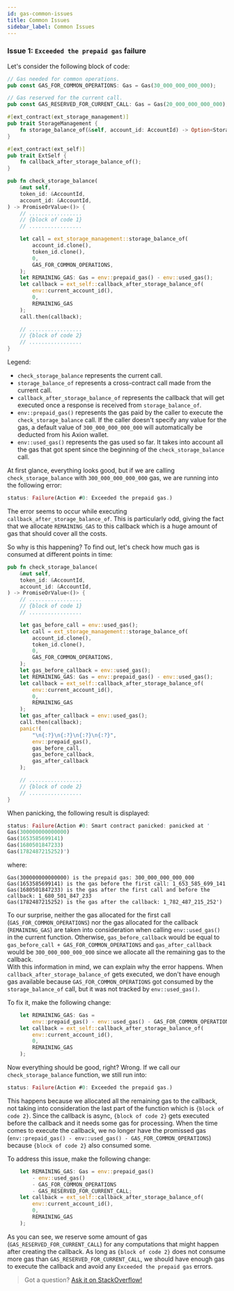 ```yaml
---
id: gas-common-issues
title: Common Issues
sidebar_label: Common Issues
---
```


### Issue 1: `Exceeded the prepaid gas` failure

Let's consider the following block of code:

```rust
// Gas needed for common operations.
pub const GAS_FOR_COMMON_OPERATIONS: Gas = Gas(30_000_000_000_000);

// Gas reserved for the current call.
pub const GAS_RESERVED_FOR_CURRENT_CALL: Gas = Gas(20_000_000_000_000);

#[ext_contract(ext_storage_management)]
pub trait StorageManagement {
    fn storage_balance_of(&self, account_id: AccountId) -> Option<StorageBalance>;
}

#[ext_contract(ext_self)]
pub trait ExtSelf {
    fn callback_after_storage_balance_of();
}

pub fn check_storage_balance(
    &mut self,
    token_id: &AccountId,
    account_id: &AccountId,
) -> PromiseOrValue<()> {
    // .................
    // {block of code 1}
    // .................

    let call = ext_storage_management::storage_balance_of(
        account_id.clone(),
        token_id.clone(),
        0,
        GAS_FOR_COMMON_OPERATIONS,
    );
    let REMAINING_GAS: Gas = env::prepaid_gas() - env::used_gas();
    let callback = ext_self::callback_after_storage_balance_of(
        env::current_account_id(),
        0,
        REMAINING_GAS
    );
    call.then(callback);

    // .................
    // {block of code 2}
    // .................
}
```

Legend:
- `check_storage_balance` represents the current call.
- `storage_balance_of` represents a cross-contract call made from the current call.
- `callback_after_storage_balance_of` represents the callback that will get executed once a response is received from `storage_balance_of`.
- `env::prepaid_gas()` represents the gas paid by the caller to execute the `check_storage_balance` call. If the caller doesn't specify any value for the gas, a default value of `300_000_000_000_000` will automatically be deducted from his Axion wallet.
- `env::used_gas()` represents the gas used so far. It takes into account all the gas that got spent since the beginning of the `check_storage_balance` call.

At first glance, everything looks good, but if we are calling `check_storage_balance` with `300_000_000_000_000` gas, we are running into the following error:
```rust
status: Failure(Action #0: Exceeded the prepaid gas.)
```

The error seems to occur while executing `callback_after_storage_balance_of`. This is particularly odd, giving the fact that we allocate `REMAINING_GAS` to this callback which is a huge amount of gas that should cover all the costs.

So why is this happening? To find out, let's check how much gas is consumed at different points in time:

```rust
pub fn check_storage_balance(
    &mut self,
    token_id: &AccountId,
    account_id: &AccountId,
) -> PromiseOrValue<()> {
    // .................
    // {block of code 1}
    // .................

    let gas_before_call = env::used_gas();
    let call = ext_storage_management::storage_balance_of(
        account_id.clone(),
        token_id.clone(),
        0,
        GAS_FOR_COMMON_OPERATIONS,
    );
    let gas_before_callback = env::used_gas();
    let REMAINING_GAS: Gas = env::prepaid_gas() - env::used_gas();
    let callback = ext_self::callback_after_storage_balance_of(
        env::current_account_id(),
        0,
        REMAINING_GAS
    );
    let gas_after_callback = env::used_gas();
    call.then(callback);
    panic!(
        "\n{:?}\n{:?}\n{:?}\n{:?}",
        env::prepaid_gas(),
        gas_before_call,
        gas_before_callback,
        gas_after_callback
    );

    // .................
    // {block of code 2}
    // .................
}
```

When panicking, the following result is displayed:
```rust
status: Failure(Action #0: Smart contract panicked: panicked at '
Gas(300000000000000)
Gas(1653585699141)
Gas(1680501847233)
Gas(1782487215252)')
```
where:
```
Gas(300000000000000) is the prepaid gas: 300_000_000_000_000 
Gas(1653585699141) is the gas before the first call: 1_653_585_699_141
Gas(1680501847233) is the gas after the first call and before the callback: 1_680_501_847_233
Gas(1782487215252) is the gas after the callback: 1_782_487_215_252')
```

To our surprise, neither the gas allocated for the first call (`GAS_FOR_COMMON_OPERATIONS`) nor the gas allocated for the callback (`REMAINING_GAS`) are taken into consideration when calling `env::used_gas()` in the current function. Otherwise, `gas_before_callback` would be equal to `gas_before_call + GAS_FOR_COMMON_OPERATIONS` and `gas_after_callback` would be `300_000_000_000_000` since we allocate all the remaining gas to the callback.  
With this information in mind, we can explain why the error happens. When `callback_after_storage_balance_of` gets executed, we don't have enough gas available because `GAS_FOR_COMMON_OPERATIONS` got consumed by the `storage_balance_of` call, but it was not tracked by `env::used_gas()`.  

To fix it, make the following change:

```rust
    let REMAINING_GAS: Gas =
        env::prepaid_gas() - env::used_gas() - GAS_FOR_COMMON_OPERATIONS;
    let callback = ext_self::callback_after_storage_balance_of(
        env::current_account_id(),
        0,
        REMAINING_GAS
    );
```

Now everything should be good, right? Wrong. If we call our `check_storage_balance` function, we still run into:
```rust
status: Failure(Action #0: Exceeded the prepaid gas.)
```

This happens because we allocated all the remaining gas to the callback, not taking into consideration the last part of the function which is `{block of code 2}`. Since the callback is async, `{block of code 2}` gets executed before the callback and it needs some gas for processing. When the time comes to execute the callback, we no longer have the promissed gas (`env::prepaid_gas() - env::used_gas() - GAS_FOR_COMMON_OPERATIONS`) because `{block of code 2}` also consumed some.

To address this issue, make the following change:
```rust
    let REMAINING_GAS: Gas = env::prepaid_gas()
        - env::used_gas()
        - GAS_FOR_COMMON_OPERATIONS
        - GAS_RESERVED_FOR_CURRENT_CALL;
    let callback = ext_self::callback_after_storage_balance_of(
        env::current_account_id(),
        0,
        REMAINING_GAS
    );
```

As you can see, we reserve some amount of gas (`GAS_RESERVED_FOR_CURRENT_CALL`) for any computations that might happen after creating the callback. As long as `{block of code 2}` does not consume more gas than `GAS_RESERVED_FOR_CURRENT_CALL`, we should have enough gas to execute the callback and avoid any `Exceeded the prepaid gas` errors.

> Got a question?
> <a href="https://stackoverflow.com/questions/tagged/nearprotocol">
> <h8>Ask it on StackOverflow!</h8></a>
